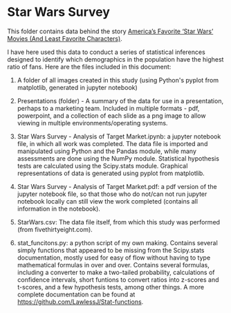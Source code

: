 # Star Wars Survey

This folder contains data behind the story [America’s Favorite ‘Star Wars’ Movies (And Least Favorite Characters)](https://fivethirtyeight.com/features/americas-favorite-star-wars-movies-and-least-favorite-characters/).

I have here used this data to conduct a series of statistical inferences designed to identify which demographics in the population have the highest ratio of fans. Here are the files included in this document:

1) A folder of all images created in this study (using Python's pyplot from matplotlib, generated in jupyter notebook)

2) Presentations (folder) - A summary of the data for use in a presentation, perhaps to a marketing team. Included in multiple formats - pdf, powerpoint, and a collection of each slide as a png image to allow viewing in multiple environments/operating systems.

3) Star Wars Survey - Analysis of Target Market.ipynb: a jupyter notebook file, in which all work was completed. The data file is imported and manipulated using Python and the Pandas module, while many assessments are done using the NumPy module. Statistical hypothesis tests are calculated using the Scipy.stats module. Graphical representations of data is generated using pyplot from matplotlib.

4) Star Wars Survey - Analysis of Target Market.pdf: a pdf version of the jupyter notebook file, so that those who do not/can not run jupyter notebook locally can still view the work completed (contains all information in the notebook).

5) StarWars.csv: The data file itself, from which this study was performed (from fivethirtyeight.com).

6) stat_funcitons.py: a python script of my own making. Contains several simply functions that appeared to be missing from the Scipy.stats documentation, mostly used for easy of flow without having to type mathematical formulas in over and over. Contains several formulas, including a converter to make a two-tailed probability, calculations of confidence intervals, short funtions to convert ratios into z-scores and t-scores, and a few hypothesis tests, among other things. A more complete documentation can be found at https://github.com/LawlessJ/Stat-functions.